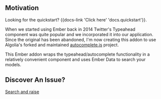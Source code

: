 <h2 class='docs-flex docs-items-center docs-mt-8 docs-h2'>
  Motivation
</h2>

<aside>Looking for the quickstart? {{docs-link 'Click here' 'docs.quickstart'}}.</aside>

When we started using Ember back in 2014 Twitter's Typeahead component was quite popular
and we incorporated it into our application.  Since the original has been abandoned, 
I'm now creating this addon to use Algolia's forked and maintained
[autocomplete.js](https://github.com/algolia/autocomplete.js) project.

This Ember addon wraps the typeahead/autocomplete functionality in a relatively convenient
component and uses Ember Data to search your models.

<h2 class='docs-flex docs-items-center docs-mt-8 docs-h2'>
  Discover An Issue?
</h2>

[Search and raise](https://github.com/cybertooth-io/ember-data-autocomplete-js/issues)
